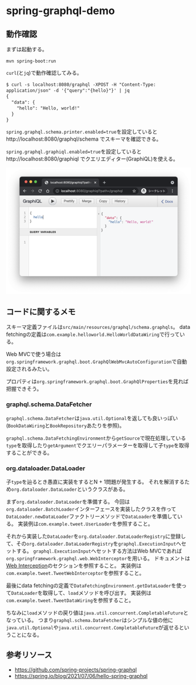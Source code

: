 # spring-graphql-demo

## 動作確認

まずは起動する。

```
mvn spring-boot:run
```

`curl`(と`jq`)で動作確認してみる。

```
$ curl -s localhost:8080/graphql -XPOST -H "Content-Type: application/json" -d '{"query":"{hello}"}' | jq
{
  "data": {
    "hello": "Hello, world!"
  }
}
```

`spring.graphql.schema.printer.enabled=true`を設定していると http://localhost:8080/graphql/schema でスキーマを確認できる。

`spring.graphql.graphiql.enabled=true`を設定していると http://localhost:8080/graphiql でクエリエディター(GraphiQL)を使える。

![](src/misc/graphiql.png)

## コードに関するメモ

スキーマ定義ファイルは`src/main/resources/graphql/schema.graphqls`。
data fetchingの定義は`com.example.helloworld.HelloWorldDataWiring`で行っている。

Web MVCで使う場合は`org.springframework.graphql.boot.GraphQlWebMvcAutoConfiguration`で自動設定されるみたい。

プロパティは`org.springframework.graphql.boot.GraphQlProperties`を見れば把握できそう。

### graphql.schema.DataFetcher

`graphql.schema.DataFetcher`は`java.util.Optional`を返しても良いっぽい(`BookDataWiring`と`BookRepository`あたりを参照)。

`graphql.schema.DataFetchingEnvironment`から`getSource`で現在処理している`type`を取得したり`getArgument`でクエリーパラメーターを取得して子`type`を取得することができる。

### org.dataloader.DataLoader

子`type`を辿るとき愚直に実装をするとN + 1問題が発生する。
それを解消するため`org.dataloader.DataLoader`というクラスがある。

まず`org.dataloader.DataLoader`を準備する。
今回は`org.dataloader.BatchLoader`インターフェースを実装したクラスを作って`DataLoader.newDataLoader`ファクトリーメソッドで`DataLoader`を準備している。
実装例は`com.example.tweet.UserLoader`を参照すること。

それから実装した`DataLoader`を`org.dataloader.DataLoaderRegistry`に登録して、その`org.dataloader.DataLoaderRegistry`を`graphql.ExecutionInput`へセットする。
`graphql.ExecutionInput`へセットする方法はWeb MVCであれば`org.springframework.graphql.web.WebInterceptor`を用いる。
ドキュメントは[Web Interception](https://docs.spring.io/spring-graphql/docs/current-SNAPSHOT/reference/html/#web-interception)のセクションを参照すること。
実装例は`com.example.tweet.TweetWebInterceptor`を参照すること。

最後にdata fetchingの定義で`DataFetchingEnvironment.getDataLoader`を使って`DataLoader`を取得して、`load`メソッドを呼び出す。
実装例は`com.example.tweet.TweetDataWiring`を参照すること。

ちなみに`load`メソッドの戻り値は`java.util.concurrent.CompletableFuture`となっている。
つまり`graphql.schema.DataFetcher`はシンプルな値の他に`java.util.Optional`や`java.util.concurrent.CompletableFuture`が返せるということになる。

## 参考リソース

- https://github.com/spring-projects/spring-graphql
- https://spring.io/blog/2021/07/06/hello-spring-graphql

